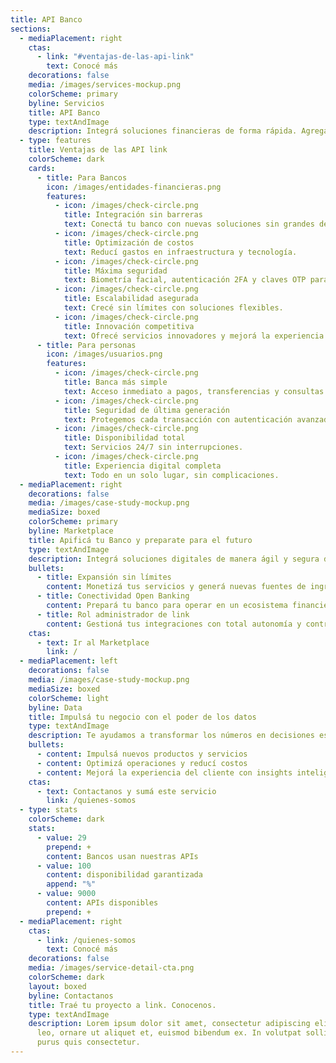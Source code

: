 ```yaml
---
title: API Banco
sections:
  - mediaPlacement: right
    ctas:
      - link: "#ventajas-de-las-api-link"
        text: Conocé más
    decorations: false
    media: /images/services-mockup.png
    colorScheme: primary
    byline: Servicios
    title: API Banco
    type: textAndImage
    description: Integrá soluciones financieras de forma rápida. Agregá nuevos servicios digitales, optimizá costos y garantizá la mejor experiencia, con tecnología y seguridad link.
  - type: features
    title: Ventajas de las API link
    colorScheme: dark
    cards:
      - title: Para Bancos
        icon: /images/entidades-financieras.png
        features:
          - icon: /images/check-circle.png
            title: Integración sin barreras
            text: Conectá tu banco con nuevas soluciones sin grandes desarrollos.
          - icon: /images/check-circle.png
            title: Optimización de costos
            text: Reducí gastos en infraestructura y tecnología.
          - icon: /images/check-circle.png
            title: Máxima seguridad
            text: Biometría facial, autenticación 2FA y claves OTP para operaciones blindadas.
          - icon: /images/check-circle.png
            title: Escalabilidad asegurada
            text: Crecé sin límites con soluciones flexibles.
          - icon: /images/check-circle.png
            title: Innovación competitiva
            text: Ofrecé servicios innovadores y mejorá la experiencia de tus clientes.
      - title: Para personas
        icon: /images/usuarios.png
        features:
          - icon: /images/check-circle.png
            title: Banca más simple
            text: Acceso inmediato a pagos, transferencias y consultas.
          - icon: /images/check-circle.png
            title: Seguridad de última generación
            text: Protegemos cada transacción con autenticación avanzada.
          - icon: /images/check-circle.png
            title: Disponibilidad total
            text: Servicios 24/7 sin interrupciones.
          - icon: /images/check-circle.png
            title: Experiencia digital completa
            text: Todo en un solo lugar, sin complicaciones.
  - mediaPlacement: right
    decorations: false
    media: /images/case-study-mockup.png
    mediaSize: boxed
    colorScheme: primary
    byline: Marketplace
    title: Apificá tu Banco y preparate para el futuro
    type: textAndImage
    description: Integrá soluciones digitales de manera ágil y segura desde nuestro Marketplace.
    bullets:
      - title: Expansión sin límites
        content: Monetizá tus servicios y generá nuevas fuentes de ingresos.
      - title: Conectividad Open Banking
        content: Prepará tu banco para operar en un ecosistema financiero abierto y colaborativo.
      - title: Rol administrador de link
        content: Gestioná tus integraciones con total autonomía y control.
    ctas:
      - text: Ir al Marketplace
        link: /
  - mediaPlacement: left
    decorations: false
    media: /images/case-study-mockup.png
    mediaSize: boxed
    colorScheme: light
    byline: Data
    title: Impulsá tu negocio con el poder de los datos
    type: textAndImage
    description: Te ayudamos a transformar los números en decisiones estratégicas y nuevas oportunidades de negocio. Desde la captura y el procesamiento de datos hasta el análisis y la visualización, nuestros expertos te acompañan en cada etapa del ciclo de vida del dato.
    bullets:
      - content: Impulsá nuevos productos y servicios
      - content: Optimizá operaciones y reducí costos
      - content: Mejorá la experiencia del cliente con insights inteligentes
    ctas:
      - text: Contactanos y sumá este servicio
        link: /quienes-somos
  - type: stats
    colorScheme: dark
    stats:
      - value: 29
        prepend: +
        content: Bancos usan nuestras APIs
      - value: 100
        content: disponibilidad garantizada
        append: "%"
      - value: 9000
        content: APIs disponibles
        prepend: +
  - mediaPlacement: right
    ctas:
      - link: /quienes-somos
        text: Conocé más
    decorations: false
    media: /images/service-detail-cta.png
    colorScheme: dark
    layout: boxed
    byline: Contactanos
    title: Traé tu proyecto a link. Conocenos.
    type: textAndImage
    description: Lorem ipsum dolor sit amet, consectetur adipiscing elit. Duis enim
      leo, ornare ut aliquet et, euismod bibendum ex. In volutpat sollicitudin
      purus quis consectetur.
---
```


